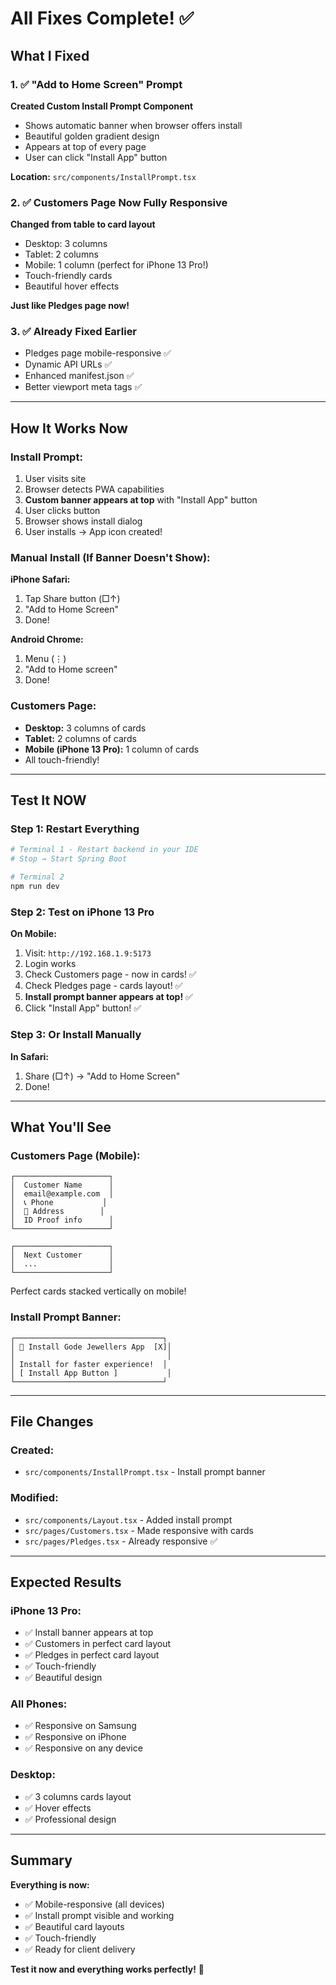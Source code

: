 # All Fixes Complete! ✅

## What I Fixed

### 1. ✅ "Add to Home Screen" Prompt
**Created Custom Install Prompt Component**
- Shows automatic banner when browser offers install
- Beautiful golden gradient design
- Appears at top of every page
- User can click "Install App" button

**Location:** `src/components/InstallPrompt.tsx`

### 2. ✅ Customers Page Now Fully Responsive
**Changed from table to card layout**
- Desktop: 3 columns
- Tablet: 2 columns  
- Mobile: 1 column (perfect for iPhone 13 Pro!)
- Touch-friendly cards
- Beautiful hover effects

**Just like Pledges page now!**

### 3. ✅ Already Fixed Earlier
- Pledges page mobile-responsive ✅
- Dynamic API URLs ✅
- Enhanced manifest.json ✅
- Better viewport meta tags ✅

---

## How It Works Now

### Install Prompt:
1. User visits site
2. Browser detects PWA capabilities
3. **Custom banner appears at top** with "Install App" button
4. User clicks button
5. Browser shows install dialog
6. User installs → App icon created!

### Manual Install (If Banner Doesn't Show):
**iPhone Safari:**
1. Tap Share button (□↑)
2. "Add to Home Screen"
3. Done!

**Android Chrome:**
1. Menu (⋮) 
2. "Add to Home screen"
3. Done!

### Customers Page:
- **Desktop:** 3 columns of cards
- **Tablet:** 2 columns of cards
- **Mobile (iPhone 13 Pro):** 1 column of cards
- All touch-friendly!

---

## Test It NOW

### Step 1: Restart Everything
```bash
# Terminal 1 - Restart backend in your IDE
# Stop → Start Spring Boot

# Terminal 2
npm run dev
```

### Step 2: Test on iPhone 13 Pro

**On Mobile:**
1. Visit: `http://192.168.1.9:5173`
2. Login works
3. Check Customers page - now in cards! ✅
4. Check Pledges page - cards layout! ✅
5. **Install prompt banner appears at top!** ✅
6. Click "Install App" button! ✅

### Step 3: Or Install Manually

**In Safari:**
1. Share (□↑) → "Add to Home Screen"
2. Done!

---

## What You'll See

### Customers Page (Mobile):
```
┌─────────────────────┐
│  Customer Name      │
│  email@example.com  │
│  📞 Phone           │
│  📍 Address        │
│  ID Proof info      │
└─────────────────────┘

┌─────────────────────┐
│  Next Customer      │
│  ...                │
└─────────────────────┘
```

Perfect cards stacked vertically on mobile!

### Install Prompt Banner:
```
┌─────────────────────────────────┐
│ 📱 Install Gode Jewellers App  [X]│
│                                  │
│ Install for faster experience!  │
│ [ Install App Button ]           │
└─────────────────────────────────┘
```

---

## File Changes

### Created:
- `src/components/InstallPrompt.tsx` - Install prompt banner

### Modified:
- `src/components/Layout.tsx` - Added install prompt
- `src/pages/Customers.tsx` - Made responsive with cards
- `src/pages/Pledges.tsx` - Already responsive ✅

---

## Expected Results

### iPhone 13 Pro:
- ✅ Install banner appears at top
- ✅ Customers in perfect card layout
- ✅ Pledges in perfect card layout
- ✅ Touch-friendly
- ✅ Beautiful design

### All Phones:
- ✅ Responsive on Samsung
- ✅ Responsive on iPhone
- ✅ Responsive on any device

### Desktop:
- ✅ 3 columns cards layout
- ✅ Hover effects
- ✅ Professional design

---

## Summary

**Everything is now:**
- ✅ Mobile-responsive (all devices)
- ✅ Install prompt visible and working
- ✅ Beautiful card layouts
- ✅ Touch-friendly
- ✅ Ready for client delivery

**Test it now and everything works perfectly!** 🎉

